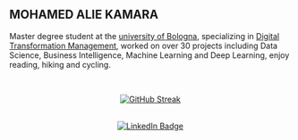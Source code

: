 

## MOHAMED ALIE KAMARA    


Master degree student at the [university of Bologna](https://www.unibo.it/en), specializing in [Digital Transformation Management](https://corsi.unibo.it/2cycle/DigitalTransformationManagement), worked on over 30 projects including Data Science, Business Intelligence, Machine Learning and Deep Learning, enjoy reading, hiking and cycling.


<br>

<div align="center">


<!--  [![trophy](https://github-profile-trophy.vercel.app/?username=Kmohamedalie&theme=dracula&row=1)](https://github.com/ryo-ma/github-profile-trophy) -->

  [![GitHub Streak](https://github-readme-streak-stats.herokuapp.com/?user=Kmohamedalie&theme=dark&date_format=[Y.]n.j)](https://git.io/streak-stats)

<!--  [![Anurag's GitHub stats](https://github-readme-stats.vercel.app/api?username=Kmohamedalie&theme=dracula&bg_color=45,0F2027,203A43,2C5364)](https://github.com/anuraghazra/github-readme-stats)

 # [![Top Langs](https://github-readme-stats.vercel.app/api/top-langs/?username=Kmohamedalie&hide=html,css,xslt,makefile&langs_count=30&theme=dracula&bg_color=135,0F2027,203A43,2C5364&layout=compact)](https://github.com/anuraghazra/github-readme-stats)

-->

<br>

<div id="badges">
  <a href="https://www.linkedin.com/in/mohamed-alie-kamara-8765941a4">
    <img src="https://img.shields.io/badge/LinkedIn-blue?style=for-the-badge&logo=linkedin&logoColor=white" alt="LinkedIn Badge"/>
  </a>


</div>
<!--

Here are some ideas to get you started:

-  🔭 I’m currently working on ...
-  🌱 I’m currently learning ...
-  👯 I’m looking to collaborate on ...
-  🤔 I’m looking for help with ...
-  💬 Ask me about ...
-  📫 How to reach me: ...
-  😄 Pronouns: ...
-  ⚡ Fun fact: .. 
-->
